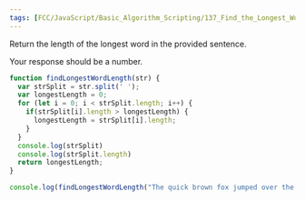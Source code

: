```yaml
---
tags: [FCC/JavaScript/Basic_Algorithm_Scripting/137_Find_the_Longest_Word_in_A_String]
---
```

Return the length of the longest word in the provided sentence.

Your response should be a number.

```js
function findLongestWordLength(str) {
  var strSplit = str.split(' ');
  var longestLength = 0;
  for (let i = 0; i < strSplit.length; i++) {
    if(strSplit[i].length > longestLength) {
      longestLength = strSplit[i].length;
    }
  }
  console.log(strSplit)
  console.log(strSplit.length)
  return longestLength;
}

console.log(findLongestWordLength("The quick brown fox jumped over the lazy dog"));
```
